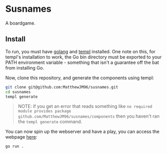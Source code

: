 # Susnames

A boardgame.

## Install

To run, you must have [golang](https://go.dev/) and [templ](https://templ.guide/) installed. One note on this, for templ's installation to work, the Go bin directory must be exported to your PATH environment variable - something that isn't a guarantee off the bat from installing Go.

Now, clone this repository, and generate the components using templ:
```sh
git clone git@github.com:MatthewJM96/susnames.git
cd susnames
templ generate
```

> NOTE: if you get an error that reads something like `no required module provides package github.com/MatthewJM96/susnames/components` then you haven't ran the `templ generate` command.

You can now spin up the webserver and have a play, you can access the webpage [here](http://localhost:9000/):
```sh
go run .
```
